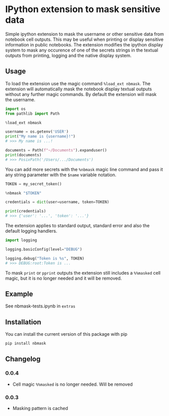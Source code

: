 # IPython extension to mask sensitive data

Simple ipython extension to mask the username or other sensitive data
from notebook cell outputs. This may be useful when printing or display
sensitive information in public notebooks. The extension modifies the
ipython display system to mask any occurence of one of the secrets strings
in the textual outputs from printing, logging
and the native display system.

## Usage

To load the extension use the magic command `%load_ext nbmask`. The extension will automatically
mask the notebook display textual outputs without any further magic commands. By default the
extension will mask the username.

```python
import os
from pathlib import Path

%load_ext nbmask

username = os.getenv('USER')
print("My name is {username}!")
# >>> My name is ...!

documents = Path(f"~/Documents").expanduser()
print(documents)
# >>> PosixPath('/Users/.../Documents')
```


You can add more secrets with the `%nbmask` magic line command
and pass it any string parameter with the `$name` variable notation.


```python
TOKEN = my_secret_token()

%nbmask "$TOKEN"

credentials = dict(user=username, token=TOKEN)

print(credentials)
# >>> {'user': '...', 'token': '...'}
```

The extension applies to standard output, standard error and
also the default logging handlers.

```python
import logging

logging.basicConfig(level="DEBUG")

logging.debug("Token is %s", TOKEN)
# >>> DEBUG:root:Token is ...
```


To mask `print` or `pprint` outputs the extension still includes a `%%masked` cell magic,
but it is no longer needed and it will be removed.


## Example

See nbmask-tests.ipynb in `extras`

## Installation

You can install the current version of this package with pip

```console
pip install nbmask
```

## Changelog

### 0.0.4
- Cell magic `%%masked` is no longer needed. Will be removed

### 0.0.3
- Masking pattern is cached
